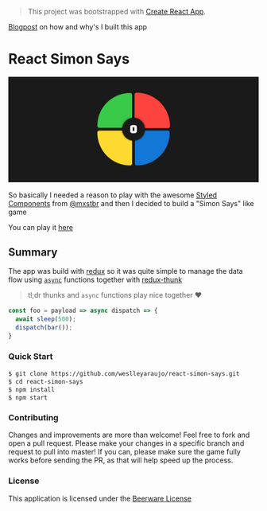 > This project was bootstrapped with [Create React App](https://github.com/facebookincubator/create-react-app).

[Blogpost](https://medium.com/@_weslleyaraujo/building-a-simons-says-game-with-react-redux-e950bfda90f1#.m3b9ur213) on how and why's I built this app

# React Simon Says

![React Simon Says](./screenshot.png)

So basically I needed a reason to play with the awesome [Styled Components](https://github.com/styled-components/styled-components) from [@mxstbr](http://twitter.com/mxstbr) and
then I decided to build a "Simon Says" like game 

You can play it [here](https://weslleyaraujo.github.io/react-simon-says/)

## Summary

The app was build with [redux](https://github.com/reactjs/redux) so it was quite simple to manage the data flow using [`async`](https://developer.mozilla.org/en-US/docs/Web/JavaScript/Reference/Statements/async_function) functions together with [redux-thunk](https://github.com/gaearon/redux-thunk)

> tl;dr thunks and `async` functions play nice together :heart:

```js
const foo = payload => async dispatch => {
  await sleep(500);
  dispatch(bar());
}
```

### Quick Start

```
$ git clone https://github.com/weslleyaraujo/react-simon-says.git
$ cd react-simon-says
$ npm install
$ npm start
```

### Contributing

Changes and improvements are more than welcome! Feel free to fork and open a pull request. Please make your changes in a specific branch and request to pull into master! If you can, please make sure the game fully works before sending the PR, as that will help speed up the process.

### License

This application is licensed under the [Beerware License](https://en.wikipedia.org/wiki/Beerware)
